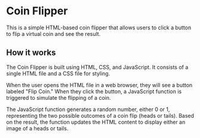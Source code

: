 # Coin Flipper
This is a simple HTML-based coin flipper that allows users to click a button to flip a virtual coin and see the result.

## How it works
The Coin Flipper is built using HTML, CSS, and JavaScript. It consists of a single HTML file and a CSS file for styling.

When the user opens the HTML file in a web browser, they will see a button labeled "Flip Coin." When they click the button, a JavaScript function is triggered to simulate the flipping of a coin.

The JavaScript function generates a random number, either 0 or 1, representing the two possible outcomes of a coin flip (heads or tails). Based on the result, the function updates the HTML content to display either an image of a heads or tails.
